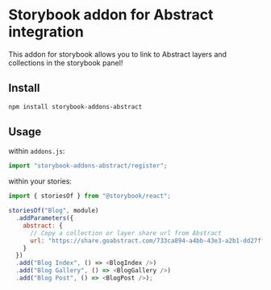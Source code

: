 # Storybook addon for Abstract integration

This addon for storybook allows you to link to Abstract layers and collections in the storybook panel!

## Install

```sh
npm install storybook-addons-abstract
```

## Usage

within `addons.js`:

```js
import "storybook-addons-abstract/register";
```

within your stories:

```js
import { storiesOf } from "@storybook/react";

storiesOf("Blog", module)
  .addParameters({
    abstract: {
      // Copy a collection or layer share url from Abstract
      url: "https://share.goabstract.com/733ca894-a4bb-43e3-a2b1-dd27ff6d00c4"
    }
  })
  .add("Blog Index", () => <BlogIndex />)
  .add("Blog Gallery", () => <BlogGallery />)
  .add("Blog Post", () => <BlogPost />);
```
